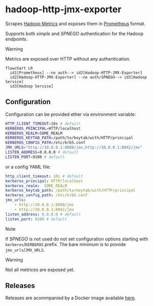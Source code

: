 # hadoop-http-jmx-exporter

Scrapes [Hadoop
Metrics](https://hadoop.apache.org/docs/stable/hadoop-project-dist/hadoop-common/Metrics.html)
and exposes them in [Prometheus](https://prometheus.io/) format.

Supports both _simple_ and _SPNEGO_ authentication for the Hadoop endpoints.

> [!WARNING]
> Metrics are exposed over HTTP without any authentication.

```mermaid
flowchart LR
  id1[Prometheus] --no auth--> id2[Hadoop-HTTP-JMX-Exporter]
  id2[Hadoop-HTTP-JMX-Exporter] --no auth/SPNEGO--> id3[Hadoop Service]
  id3[Hadoop Service]
```

## Configuration

Configuration can be provided ether via environment variable:
```bash
HTTP_CLIENT_TIMEOUT=10s # default
KERBEROS_PRINCIPAL=HTTP/localhost
KERBEROS_REALM=SOME_REALM
KERBEROS_KEYTAB_PATH=/path/to/keytab/with/HTTP/principal
KERBEROS_CONFIG_PATH=/etc/krb5.conf
JMX_URLS="http://10.0.0.1:8088/jmx,http://10.0.0.1:8042/jmx"
LISTEN_ADDRESS=0.0.0.0 # default
LISTEN_PORT=9100 # default
```

or a config YAML file:
```yaml
http_client_timeout: 10s # default
kerberos_principal: HTTP/localhost
kerberos_realm:  SOME_REALM
kerberos_keytab_path: /path/to/keytab/with/HTTP/principal
kerberos_config_path: /etc/krb5.conf
jmx_urls:
    - http://10.0.0.1:8088/jmx
    - http://10.0.0.1:8042/jmx
listen_address: 0.0.0.0 # default 
listen_port: 9100 # default 
```

> [!NOTE]
> If _SPNEGO_ is not used do not set configuration options starting with `kerberos`/`KERBEROS` prefix. The
> bare minimum is to provide `jmx_urls`/`JMX_URLS`.

> [!WARNING]
> Not all metrices are exposed yet.

## Releases

Releases are acommpanied by a Docker image available
[here](https://hub.docker.com/r/zkostrzewa/hadoop-http-jmx-exporter).
